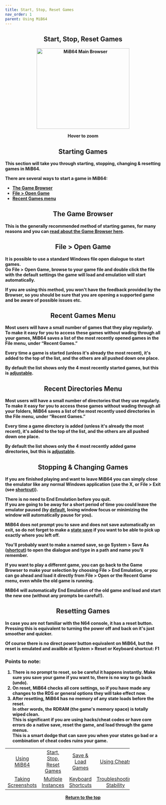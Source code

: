 ```yaml
---
title: Start, Stop, Reset Games
nav_order: 1
parent: Using MiB64
---
```


<!-- This one is the best to use for all situations. -->        
<style>
.zoom-pair {
  display: flex;
  gap: 12px;
  align-items: flex-end;
  justify-content: flex-start;
  position: relative;
  margin-left: auto;
  margin-right: auto;
  width: max-content;
  text-align: left;
}

.zoom-on-hover {
  display: inline-block;
  position: relative;
}

.zoom-on-hover img {
  display: block;
  cursor: zoom-in;
  transition: transform 0.3s ease;
  position: relative;
  z-index: 1;
  transform-origin: left center;
}

.zoom-on-hover:hover img {
  transform: scale(1.5);
}

.zoom-pair .zoom-on-hover:first-child:hover img {
  z-index: 9999;
}

.zoom-pair .zoom-on-hover:last-child:hover img {
  z-index: 100;
}

/* Final fix for standalone zoomable images */
.zoom-single {
  display: block;
  margin-left: auto;
  margin-right: auto;
  width: max-content;
  text-align: center;
}

.zoom-single:hover img {
  transform: scale(1.5);
  transform-origin: center center;
  z-index: 999;
}
</style>

## <center><b>Start, Stop, Reset Games</b></center>
<b>
<div style="text-align: center;">
<div class="zoom-on-hover">
  <img src="/manual/asset/images/main.png" alt="MiB64 Main Browser" width="300" height="260" />
</div>
<p><strong>Hover to zoom</strong></p>
</div>

<!-- ClauseEcho: Interactive Image -->

<a name="starting-games"></a>
## <center><b>Starting Games</b></center>
<b>
<p>This section will take you through starting, stopping, changing & resetting games in MiB64.</p>

There are several ways to start a game in MiB64:

- [The Game Browser](#game-browser)  
- [File > Open Game](#file-open)  
- [Recent Games menu](#recent-games)

<a name="game-browser"></a>
## <center><b>The Game Browser</b></center>
<b>

This is the generally recommended method of starting games, for many reasons and you can
[read about the Game Browser here](using-mib64#game-browser).

<a name="file-open"></a>
## <center><b>File > Open Game</b></center>
<b>

It is possible to use a standard Windows file open dialogue to start games.  
Go File > Open Game, browse to your game file and double click the file with the default settings the game will load and emulation will start automatically.

If you are using this method, you won't have the feedback provided by the Browser, so you should be sure that you are opening a supported game and be aware of possible issues etc.

<a name="recent-games"></a>
## <center><b>Recent Games Menu</b></center>
<b>

Most users will have a small number of games that they play regularly.  
To make it easy for you to access these games without wading through all your games, MiB64 saves a list of the most recently opened games in the File menu, under “Recent Games.”

Every time a game is started (unless it's already the most recent), it's added to the top of the list, and the others are all pushed down one place.

By default the list shows only the 4 most recently started games, but this is [adjustable](app-game-selection#max-remembered-games).

<a name="recent-directories"></a>
## <center><b>Recent Directories Menu</b></center>
<b>

Most users will have a small number of directories that they use regularly.  
To make it easy for you to access these games without wading through all your folders, MiB64 saves a list of the most recently used directories in the File menu, under “Recent Games.”

Every time a game directory is added (unless it's already the most recent), it's added to the top of the list, and the others are all pushed down one place.

By default the list shows only the 4 most recently added game directories, but this is [adjustable](app-game-selection#max-remembered-dirs).

<a name="stopping-games"></a>
## <center><b>Stopping & Changing Games</b></center>
<b>

If you are finished playing and want to leave MiB64 you can simply close the emulator like any normal Windows application (use the X, or File > Exit (see [shortcut](keyboard-shortcuts))).

There is no need to End Emulation before you quit.  
If you are going to be away for a short period of time you could leave the emulator paused (by [default](app-options), losing window focus or minimizing the window will automatically pause for you).

MiB64 does not prompt you to save and does not save automatically on exit, so do not forget to make a [state save](save-load-games) if you want to be able to pick up exactly where you left off.

You'll probably want to make a named save, so go System > Save As ([shortcut](keyboard-shortcuts)) to open the dialogue and type in a path and name you'll remember.

If you want to play a different game, you can go back to the Game Browser to make your selection by choosing File > End Emulation, or you can go ahead and load it directly from File > Open or the Recent Game menu, even while the old game is running.

MiB64 will automatically End Emulation of the old game and load and start the new one (without any prompts be careful!).

<a name="resetting-games"></a>
## <center><b>Resetting Games</b></center>
<b>

In case you are not familiar with the N64 console, it has a reset button.  
Pressing this is equivalent to turning the power off and back on it's just smoother and quicker.

Of course there is no direct power button equivalent on MiB64, but the reset is emulated and availble at
System > Reset or Keyboard shortcut: **F1**

### Points to note:
1. There is no prompt to reset, so be careful it happens instantly. Make sure you save your game if you want to, there is no way to go back (undo).  
2. On reset, MiB64 checks all core settings, so if you have made any changes to the RDS or general options they will take effect now.  
3. After resetting, MiB64 has no memory of any state loads before the reset.  
   In other words, the RDRAM (the game's memory space) is totally wiped clean.  
   This is significant if you are using hacks/cheat codes or have core errors do a native save, reset the game, and load through the game menus.  
   This is a smart dodge that can save you when your states go bad or a combination of cheat codes ruins your game.

<!-- Footer Navigation Block -->

<table align="center" style="width: 80%">
  <tr>
    <td style="text-align: center"><a href="using-mib64">Using MiB64</a></td>
    <td style="text-align: center"><a href="start-stop-reset-games">Start, Stop, Reset Games</a></td>
    <td style="text-align: center"><a href="save-load-games">Save & Load Games</a></td>
    <td style="text-align: center"><a href="/manual/manual/manual/cheats.html">Using Cheats</a></td>
  </tr>
  <tr>
    <td style="text-align: center"><a href="taking-screenshots">Taking Screenshots</a></td>
    <td style="text-align: center"><a href="multiple-instances">Multiple Instances</a></td>
    <td style="text-align: center"><a href="keyboard-shortcuts">Keyboard Shortcuts</a></td>
    <td style="text-align: center"><a href="using-mib64-troubleshooting-stability">Troubleshooting Stability</a></td>
  </tr>
</table>

<p style="text-align:center"><a href="#">Return to the top</a></p>

<!-- ClauseEcho: Start / Stop / Reset Protocol Activated -->
